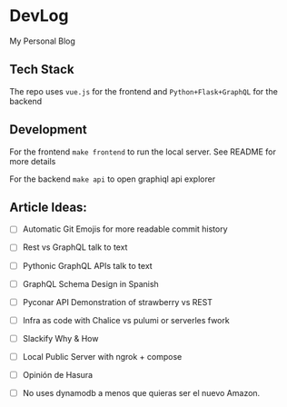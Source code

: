 # DevLog
My Personal Blog

## Tech Stack
The repo uses `vue.js` for the frontend
and `Python+Flask+GraphQL` for the backend

## Development
For the frontend `make frontend` to run the local server. See README for more details

For the backend `make api` to open graphiql api explorer


## Article Ideas:
- [ ] Automatic Git Emojis for more readable commit history
- [ ] Rest vs GraphQL talk to text
- [ ] Pythonic GraphQL APIs talk to text
- [ ] GraphQL Schema Design in Spanish
- [ ] Pyconar API Demonstration of strawberry vs REST
- [ ] Infra as code with Chalice vs pulumi or serverles fwork
- [ ] Slackify Why & How
- [ ] Local Public Server with ngrok + compose
- [ ] Opinión de Hasura
- [ ] No uses dynamodb a menos que quieras ser el nuevo Amazon.



